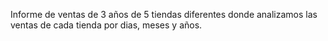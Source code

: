 Informe de ventas de 3 años de 5 tiendas diferentes donde analizamos las ventas de cada tienda por dias, meses y años.
